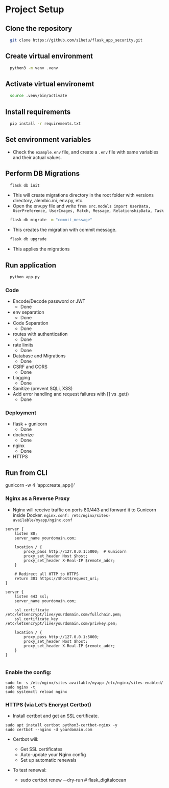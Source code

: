 # Project Setup

## Clone the repository
```bash
  git clone https://github.com/s1hetu/flask_app_security.git
```

## Create virtual environment
```bash
  python3 -m venv .venv
```

## Activate virtual environemt
```bash
  source .venv/bin/activate
```

## Install requirements
```bash
  pip install -r requirements.txt
```

## Set environment variables
- Check the `example.env` file, and create a `.env` file with same variables and their actual values.

## Perform DB Migrations
```bash
  flask db init
```
- This will create migrations directory in the root folder with versions directory, alembic.ini, env.py, etc.
- Open the env.py file and write `from src.models import UserData, UserPreference, UserImages, Match, Message, RelationshipData, Task`

```bash
  flask db migrate -m "commit_message"
```
- This creates the migration with commit message.
```bash
  flask db upgrade
```
- This applies the migrations

## Run application
```bash
  python app.py
```

### Code
- Encode/Decode password or JWT
  - Done
- env separation
  - Done
- Code Separation
  - Done
- routes with authentication
  - Done
- rate limits
  - Done
- Database and Migrations
  - Done
- CSRF and CORS
  - Done
- Logging
  - Done
- Sanitize (prevent SQLi, XSS)
- Add error handling and request failures with [] vs .get()
  - Done
  
### Deployment
- flask + gunicorn
  - Done
- dockerize
  - Done
- nginx
  - Done
- HTTPS



## Run from CLI
gunicorn -w 4 'app:create_app()'


### Nginx as a Reverse Proxy 
- Nginx will receive traffic on ports 80/443 and forward it to Gunicorn inside Docker.
`nginx.conf: /etc/nginx/sites-available/myapp/nginx.conf`
``` 
server {
    listen 80;
    server_name yourdomain.com;

    location / {
        proxy_pass http://127.0.0.1:5000;  # Gunicorn
        proxy_set_header Host $host;
        proxy_set_header X-Real-IP $remote_addr;
    }

    # Redirect all HTTP to HTTPS
    return 301 https://$host$request_uri;
}

server {
    listen 443 ssl;
    server_name yourdomain.com;

    ssl_certificate /etc/letsencrypt/live/yourdomain.com/fullchain.pem;
    ssl_certificate_key /etc/letsencrypt/live/yourdomain.com/privkey.pem;

    location / {
        proxy_pass http://127.0.0.1:5000;
        proxy_set_header Host $host;
        proxy_set_header X-Real-IP $remote_addr;
    }
}
 
```

### Enable the config:
```commandline
sudo ln -s /etc/nginx/sites-available/myapp /etc/nginx/sites-enabled/
sudo nginx -t
sudo systemctl reload nginx
```

### HTTPS (via Let’s Encrypt Certbot)
- Install certbot and get an SSL certificate. 
```commandline
sudo apt install certbot python3-certbot-nginx -y
sudo certbot --nginx -d yourdomain.com
```
- Certbot will:
  - Get SSL certificates
  - Auto-update your Nginx config
  - Set up automatic renewals

- To test renewal:
  - sudo certbot renew --dry-run
#   f l a s k _ d i g i t a l o c e a n  
 